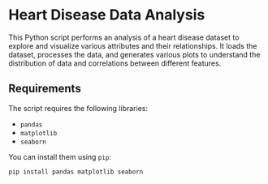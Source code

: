 # Heart Disease Data Analysis

This Python script performs an analysis of a heart disease dataset to explore and visualize various attributes and their relationships. It loads the dataset, processes the data, and generates various plots to understand the distribution of data and correlations between different features.

## Requirements

The script requires the following libraries:
- `pandas`
- `matplotlib`
- `seaborn`

You can install them using `pip`:

```bash
pip install pandas matplotlib seaborn
```
